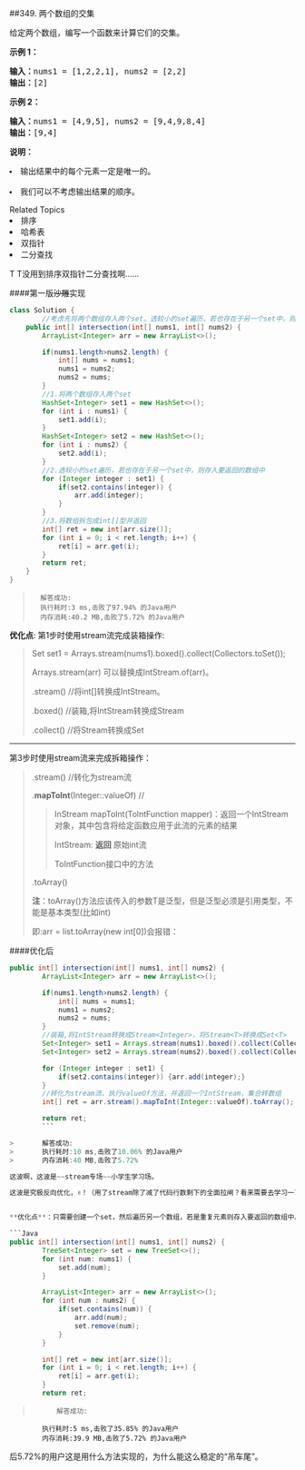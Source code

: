 ##349. 两个数组的交集

<p>给定两个数组，编写一个函数来计算它们的交集。</p>

<p><strong>示例 1：</strong></p>

<pre><strong>输入：</strong>nums1 = [1,2,2,1], nums2 = [2,2]
<strong>输出：</strong>[2]
</pre>

<p><strong>示例 2：</strong></p>

<pre><strong>输入：</strong>nums1 = [4,9,5], nums2 = [9,4,9,8,4]
<strong>输出：</strong>[9,4]</pre>

<p><strong>说明：</strong></p>
<pre><li>输出结果中的每个元素一定是唯一的。</li>
<li>我们可以不考虑输出结果的顺序。</li></pre>

<div><div>Related Topics</div><div><li>排序</li><li>哈希表</li><li>双指针</li><li>二分查找</li></div></div>

T T没用到排序双指针二分查找啊……

####第一版~~沙雕~~实现
```Java
class Solution {
		//考虑先将两个数组存入两个set，选较小的set遍历，若也存在于另一个set中，则存入要返回的数组中。
    public int[] intersection(int[] nums1, int[] nums2) {
		ArrayList<Integer> arr = new ArrayList<>();

		if(nums1.length>nums2.length) {
			int[] nums = nums1;
			nums1 = nums2;
			nums2 = nums;
		}
		//1.将两个数组存入两个set
		HashSet<Integer> set1 = new HashSet<>();
    	for (int i : nums1) {
			set1.add(i);
		}
		HashSet<Integer> set2 = new HashSet<>();
    	for (int i : nums2) {
    		set2.add(i);
    	}
		//2.选较小的set遍历，若也存在于另一个set中，则存入要返回的数组中
		for (Integer integer : set1) {
			if(set2.contains(integer)) {
				arr.add(integer);
			}
		}
		//3.将数组拆包成int[]型并返回
		int[] ret = new int[arr.size()];
		for (int i = 0; i < ret.length; i++) {
			ret[i] = arr.get(i);
		}
		return ret;
    }
}
```

>		解答成功:
>		执行耗时:3 ms,击败了97.94% 的Java用户
>		内存消耗:40.2 MB,击败了5.72% 的Java用户

**优化点**:
第1步时使用stream流完成装箱操作:
>Set<Integer> set1 = Arrays.stream(nums1).boxed().collect(Collectors.toSet());
>
>Arrays.stream(arr) 可以替换成IntStream.of(arr)。
>
>.stream() //将int[]转换成IntStream。
>
>.boxed() //装箱,将IntStream转换成Stream<Integer>
>
>.collect() //将Stream<T>转换成Set<T>

___

第3步时使用stream流来完成拆箱操作：
> .stream() //转化为stream流
> 
> .**mapToInt**(Integer::valueOf) //
> 
>>InStream mapToInt(TolntFunction mapper)：返回一个IntStream对象，其中包含将给定函数应用于此流的元素的结果
>>
>>IntStream: **返回** 原始int流
>>
>>ToIntFunction接口中的方法
> 
> .toArray()
> 
> **注**：toArray()方法应该传入的参数T是泛型，但是泛型必须是引用类型，不能是基本类型(比如int)
> 
> 即:arr = list.toArray(new int[0])会报错：

####优化后

```Java
public int[] intersection(int[] nums1, int[] nums2) {
		ArrayList<Integer> arr = new ArrayList<>();

		if(nums1.length>nums2.length) {
			int[] nums = nums1;
			nums1 = nums2;
			nums2 = nums;
		}
		//装箱,将IntStream转换成Stream<Integer>，将Stream<T>转换成Set<T>
		Set<Integer> set1 = Arrays.stream(nums1).boxed().collect(Collectors.toSet());
		Set<Integer> set2 = Arrays.stream(nums2).boxed().collect(Collectors.toSet());

		for (Integer integer : set1) {
			if(set2.contains(integer)) {arr.add(integer);}
		}
		//转化为stream流，执行valueOf方法，并返回一个IntStream，集合转数组
		int[] ret = arr.stream().mapToInt(Integer::valueOf).toArray();

		return ret;
        ```

>		解答成功:
>		执行耗时:10 ms,击败了10.06% 的Java用户
>		内存消耗:40 MB,击败了5.72%

这波啊，这波是~~stream专场~~小学生学习场。

这波是究极反向优化，✌！（用了stream除了减了代码行数剩下的全面拉闸？看来需要去学习一下代码性能分析了= =，看看是哪部分耗时最大。


**优化点**：只需要创建一个set，然后遍历另一个数组，若是重复元素则存入要返回的数组中。

```Java
public int[] intersection(int[] nums1, int[] nums2) {
		TreeSet<Integer> set = new TreeSet<>();
		for (int num: nums1) {
			set.add(num);
		}

    	ArrayList<Integer> arr = new ArrayList<>();
		for (int num : nums2) {
			if(set.contains(num)) {
				arr.add(num);
				set.remove(num);
			}
		}

		int[] ret = new int[arr.size()];
		for (int i = 0; i < ret.length; i++) {
			ret[i] = arr.get(i);
		}
		return ret;
```
>			解答成功:
			执行耗时:5 ms,击败了35.85% 的Java用户
			内存消耗:39.9 MB,击败了5.72% 的Java用户

后5.72%的用户这是用什么方法实现的，为什么能这么稳定的“吊车尾”。